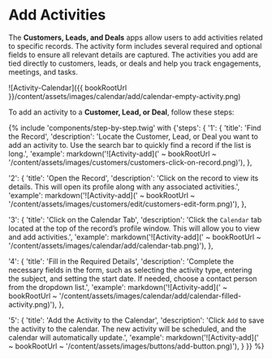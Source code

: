 # Add Activities  

The **Customers, Leads, and Deals** apps allow users to add activities related to specific records. The activity form includes several required and optional fields to ensure all relevant details are captured. The activities you add are tied directly to customers, leads, or deals and help you track engagements, meetings, and tasks.  

![Activity-Calendar]({{ bookRootUrl }}/content/assets/images/calendar/add/calendar-empty-activity.png)  

To add an activity to a **Customer, Lead, or Deal**, follow these steps:  

{% include 'components/step-by-step.twig' with {'steps': {
  '1': {
    'title': 'Find the Record',
    'description': 'Locate the Customer, Lead, or Deal you want to add an activity to. Use the search bar to quickly find a record if the list is long.',
    'example': markdown('![Activity-add](' ~ bookRootUrl ~ '/content/assets/images/customers/customers-click-on-record.png)'),
  },

  '2': {
    'title': 'Open the Record',
    'description': 'Click on the record to view its details. This will open its profile along with any associated activities.',
    'example': markdown('![Activity-add](' ~ bookRootUrl ~ '/content/assets/images/customers/edit/customers-edit-form.png)'),
  },

  '3': {
    'title': 'Click on the Calendar Tab',
    'description': 'Click the `Calendar` tab located at the top of the record’s profile window. This will allow you to view and add activities.',
    'example': markdown('![Activity-add](' ~ bookRootUrl ~ '/content/assets/images/calendar/add/calendar-tab.png)'),
  },

  '4': {
    'title': 'Fill in the Required Details',
    'description': 'Complete the necessary fields in the form, such as selecting the activity type, entering the subject, and setting the start date. If needed, choose a contact person from the dropdown list.',
    'example': markdown('![Activity-add](' ~ bookRootUrl ~ '/content/assets/images/calendar/add/calendar-filled-activity.png)'),
  },

  '5': {
    'title': 'Add the Activity to the Calendar',
    'description': 'Click `Add` to save the activity to the calendar. The new activity will be scheduled, and the calendar will automatically update.',
    'example': markdown('![Activity-add](' ~ bookRootUrl ~ '/content/assets/images/buttons/add-button.png)'),
  }
}} %}  
